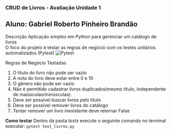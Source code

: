  ### CRUD de Livros - Avaliação Unidade 1
 ## Aluno: Gabriel Roberto Pinheiro Brandão



 Descrição
Aplicação simples em Python para gerenciar um catálogo de livros  
O foco do projeto é testar as regras de negócio com os testes unitários automatizados (Pytest)
![Pytest](https://encrypted-tbn0.gstatic.com/images?q=tbn:ANd9GcTmgARH8RZDgTTzPZEtj1I1xI3Yk9r84EUNdw&s)


 Regras de Negócio Testadas
1. O título do livro não pode ser vazio 
2. A nota do livro deve estar entre 0 e 10 
3. O gênero não pode ser vazio  
4. Não é permitido cadastrar livros duplicados(mesmo título, independente de maiúsculas/minúsculas).  
5. Deve ser possível buscar livros pelo título  
6. Deve ser possível remover livros do catálogo  
7. Tentar remover um livro inexistente deve retornar False

**Como testar**
Dentro da pasta *tests* execute o seguinte comando
 no terminal executar: `pytest test_livros.py` 

 


